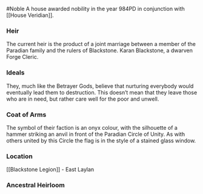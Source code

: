 #Noble 
A house awarded nobility in the year 984PD in conjunction with [[House Veridian]].

### Heir
The current heir is the product of a joint marriage between a member of the Paradian family and the rulers of Blackstone. Karan Blackstone, a dwarven Forge Cleric.

### Ideals
They, much like the Betrayer Gods, believe that nurturing everybody would eventually lead them to destruction. This doesn’t mean that they leave those who are in need, but rather care well for the poor and unwell.

### Coat of Arms
The symbol of their faction is an onyx colour, with the silhouette of a hammer striking an anvil in front of the Paradian Circle of Unity. As with others united by this Circle the flag is in the style of a stained glass window.

### Location
[[Blackstone Legion]] - East Laylan


### Ancestral Heirloom